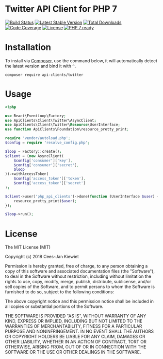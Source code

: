 # Twitter API Client for PHP 7

[![Build Status](https://travis-ci.org/php-api-clients/twitter.svg?branch=master)](https://travis-ci.org/php-api-clients/twitter)
[![Latest Stable Version](https://poser.pugx.org/api-clients/twitter/v/stable.png)](https://packagist.org/packages/api-clients/twitter)
[![Total Downloads](https://poser.pugx.org/api-clients/twitter/downloads.png)](https://packagist.org/packages/api-clients/twitter)
[![Code Coverage](https://scrutinizer-ci.com/g/php-api-clients/twitter/badges/coverage.png?b=master)](https://scrutinizer-ci.com/g/php-api-clients/twitter/?branch=master)
[![License](https://poser.pugx.org/api-clients/twitter/license.png)](https://packagist.org/packages/api-clients/twitter)
[![PHP 7 ready](http://php7ready.timesplinter.ch/php-api-clients/twitter/badge.svg)](https://travis-ci.org/php-api-clients/twitter)


# Installation

To install via [Composer](http://getcomposer.org/), use the command below, it will automatically detect the latest version and bind it with `^`.

```
composer require api-clients/twitter 
```

# Usage

```php
<?php

use React\EventLoop\Factory;
use ApiClients\Client\Twitter\AsyncClient;
use ApiClients\Client\Twitter\Resource\UserInterface;
use function ApiClients\Foundation\resource_pretty_print;

require 'vendor/autoload.php';
$config = require 'resolve_config.php';

$loop = Factory::create();
$client = (new AsyncClient(
    $config['consumer']['key'],
    $config['consumer']['secret'],
    $loop
))->withAccessToken(
    $config['access_token']['token'],
    $config['access_token']['secret']
);

$client->user('php_api_clients')->done(function (UserInterface $user) {
    resource_pretty_print($user);
});

$loop->run();
```

# License

The MIT License (MIT)

Copyright (c) 2018 Cees-Jan Kiewiet

Permission is hereby granted, free of charge, to any person obtaining a copy
of this software and associated documentation files (the "Software"), to deal
in the Software without restriction, including without limitation the rights
to use, copy, modify, merge, publish, distribute, sublicense, and/or sell
copies of the Software, and to permit persons to whom the Software is
furnished to do so, subject to the following conditions:

The above copyright notice and this permission notice shall be included in all
copies or substantial portions of the Software.

THE SOFTWARE IS PROVIDED "AS IS", WITHOUT WARRANTY OF ANY KIND, EXPRESS OR
IMPLIED, INCLUDING BUT NOT LIMITED TO THE WARRANTIES OF MERCHANTABILITY,
FITNESS FOR A PARTICULAR PURPOSE AND NONINFRINGEMENT. IN NO EVENT SHALL THE
AUTHORS OR COPYRIGHT HOLDERS BE LIABLE FOR ANY CLAIM, DAMAGES OR OTHER
LIABILITY, WHETHER IN AN ACTION OF CONTRACT, TORT OR OTHERWISE, ARISING FROM,
OUT OF OR IN CONNECTION WITH THE SOFTWARE OR THE USE OR OTHER DEALINGS IN THE
SOFTWARE.
